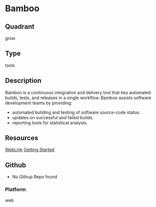 # Bamboo

## Quadrant
grow

## Type
tools

## Description
Bamboo is a continuous integration and delivery tool that ties automated builds, tests, and releases in a single workflow. Bamboo assists software development teams by providing:

* automated building and testing of software source-code status.
* updates on successful and failed builds.
* reporting tools for statistical analysis.

## Resources
[WebLink](https://www.atlassian.com/software/bamboo)
[Getting Started](https://confluence.atlassian.com/bamboo/bamboo-documentation-289276551.html)


## Github
* No Githup Repo found

### Platform
web
